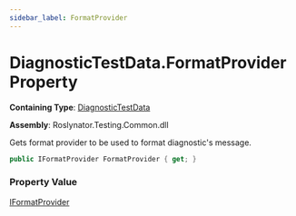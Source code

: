 ```yaml
---
sidebar_label: FormatProvider
---
```


# DiagnosticTestData\.FormatProvider Property

**Containing Type**: [DiagnosticTestData](../index.md)

**Assembly**: Roslynator\.Testing\.Common\.dll

  
Gets format provider to be used to format diagnostic's message\.

```csharp
public IFormatProvider FormatProvider { get; }
```

### Property Value

[IFormatProvider](https://docs.microsoft.com/en-us/dotnet/api/system.iformatprovider)

